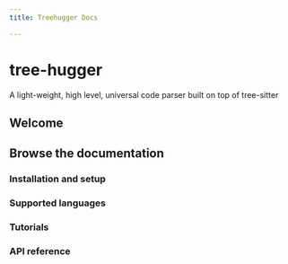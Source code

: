 ```yaml
---
title: Treehugger Docs

---
```


# tree-hugger
A light-weight, high level, universal code parser built on top of tree-sitter

## Welcome

## Browse the documentation

### Installation and setup

### Supported languages

### Tutorials

### API reference
